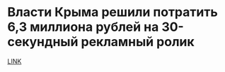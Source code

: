 # Власти Крыма решили потратить 6,3 миллиона рублей на 30-секундный рекламный ролик



[LINK](https://varlamov.ru/3048184.html)